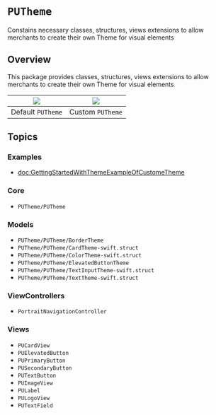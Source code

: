 # ``PUTheme``

Constains necessary classes, structures, views extensions to allow merchants to create their own Theme for visual elements

## Overview

This package provides classes, structures, views extensions to allow merchants to create their own Theme for visual elements

| ![](theme.theme.default)  | ![](theme.theme.custom)  |
| ------------------------- | ------------------------ |
| Default ``PUTheme``       | Custom ``PUTheme``       |

## Topics

### Examples

- <doc:GettingStartedWithThemeExampleOfCustomeTheme>

### Core

- ``PUTheme/PUTheme``

### Models

- ``PUTheme/PUTheme/BorderTheme``
- ``PUTheme/PUTheme/CardTheme-swift.struct``
- ``PUTheme/PUTheme/ColorTheme-swift.struct``
- ``PUTheme/PUTheme/ElevatedButtonTheme``
- ``PUTheme/PUTheme/TextInputTheme-swift.struct``
- ``PUTheme/PUTheme/TextTheme-swift.struct``

### ViewControllers

- ``PortraitNavigationController``

### Views

- ``PUCardView``
- ``PUElevatedButton``
- ``PUPrimaryButton``
- ``PUSecondaryButton``
- ``PUTextButton``
- ``PUImageView``
- ``PULabel``
- ``PULogoView``
- ``PUTextField``
